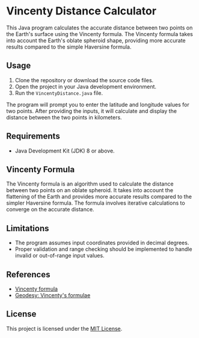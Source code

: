 # Vincenty Distance Calculator

This Java program calculates the accurate distance between two points on the Earth's surface using the Vincenty formula. The Vincenty formula takes into account the Earth's oblate spheroid shape, providing more accurate results compared to the simple Haversine formula.

## Usage

1. Clone the repository or download the source code files.
2. Open the project in your Java development environment.
3. Run the `VincentyDistance.java` file.

The program will prompt you to enter the latitude and longitude values for two points. After providing the inputs, it will calculate and display the distance between the two points in kilometers.

## Requirements

- Java Development Kit (JDK) 8 or above.

## Vincenty Formula

The Vincenty formula is an algorithm used to calculate the distance between two points on an oblate spheroid. It takes into account the flattening of the Earth and provides more accurate results compared to the simpler Haversine formula. The formula involves iterative calculations to converge on the accurate distance.

## Limitations

- The program assumes input coordinates provided in decimal degrees.
- Proper validation and range checking should be implemented to handle invalid or out-of-range input values.

## References

- [Vincenty formula](https://en.wikipedia.org/wiki/Vincenty%27s_formulae)
- [Geodesy: Vincenty's formulae](https://www.movable-type.co.uk/scripts/latlong-vincenty.html)

## License

This project is licensed under the [MIT License](LICENSE).


